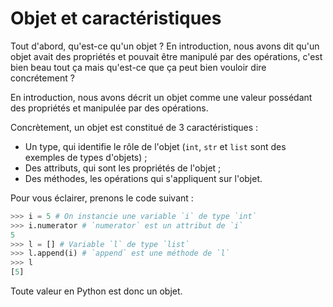 # Objet et caractéristiques

Tout d'abord, qu'est-ce qu'un objet ?
En introduction, nous avons dit qu'un objet avait des propriétés
et pouvait être manipulé par des opérations, c'est bien beau tout ça mais qu'est-ce que ça peut
bien vouloir dire concrétement ?

En introduction, nous avons décrit un objet comme une valeur possédant des propriétés et manipulée par des opérations.

Concrètement, un objet est constitué de 3 caractéristiques :

* Un type, qui identifie le rôle de l'objet (`int`, `str` et `list` sont des exemples de types d'objets) ;
* Des attributs, qui sont les propriétés de l'objet ;
* Des méthodes, les opérations qui s'appliquent sur l'objet.

Pour vous éclairer, prenons le code suivant :

```python
>>> i = 5 # On instancie une variable `i` de type `int`
>>> i.numerator # `numerator` est un attribut de `i`
5
>>> l = [] # Variable `l` de type `list`
>>> l.append(i) # `append` est une méthode de `l`
>>> l
[5]
```

Toute valeur en Python est donc un objet.
